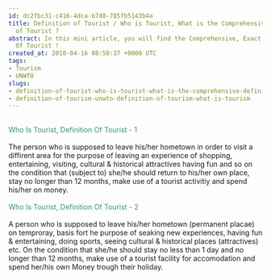 ```yaml
---
id: dc2fbc31-c416-4dca-b7d8-785fb5143b4a
title: Definition of Tourist / Who is Tourist, What is the Comprehensive Definition
  of Tourist ?
abstract: In this mini article, you will find the Comprehensive, Exact Definition
  Of Tourist !
created_at: 2010-04-16 08:58:37 +0000 UTC
tags:
- Tourism
- UNWTO
slugs:
- definition-of-tourist-who-is-tourist-what-is-the-comprehensive-definition-of-tourist
- definition-of-tourism-unwto-definition-of-tourism-what-is-tourism
---
```


<p><span style="color: #00ff00;"><br /> <span style="color: #339966;">Who Is Tourist, Definition Of Tourist&nbsp;- 1</span><br /> <br /> </span>The person who is supposed to leave his/her hometown in order to visit a diffirent area for the purpose of leaving an experience of shopping, entertaining, visiting, cultural &amp; historical attractives having fun and so on the condition that (subject to) she/he should return to his/her own place, stay no longer than 12 months, make use of a tourist activitiy and spend his/her on money.<br /> <br /> <span style="color: #00ff00;"><span style="color: #339966;">Who Is Tourist, Definition Of Tourist - 2</span><br /> <br /> </span>A person who is supposed to leave his/her hometown (permanent placae) on temproray, basis fort he purpose of seaking new experiences, having fun &amp; entertaining, doing sports, seeing cultural &amp; historical places (attractives) etc. On the condition that she/he should stay no less than 1 day and no longer than 12 months, make use of a tourist facility for accomodation and spend her/his own Money trough their holiday.</p>